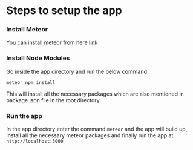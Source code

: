 # Steps to setup the app
### Install Meteor
You can install meteor from here [link](https://meteor.com/install)

### Install Node Modules
Go inside the app directory and run the below command
~~~~
meteor npm install
~~~~
This will install all the necessary packages which are also mentioned in package.json file in the root directory
### Run the app
In the app directory enter the command ```meteor``` and the app will build up, install all the necessary meteor packages and finally run the app at ```http://localhost:3000```
